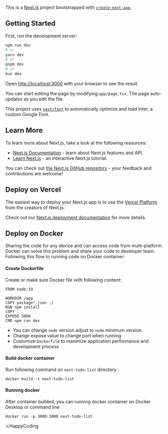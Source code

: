 
This is a [Next.js](https://nextjs.org/) project bootstrapped with [`create-next-app`](https://github.com/vercel/next.js/tree/canary/packages/create-next-app).

## Getting Started

First, run the development server:

```bash
npm run dev
# or
yarn dev
# or
pnpm dev
# or
bun dev
```

Open [http://localhost:3000](http://localhost:3000) with your browser to see the result.

You can start editing the page by modifying `app/page.tsx`. The page auto-updates as you edit the file.

This project uses [`next/font`](https://nextjs.org/docs/basic-features/font-optimization) to automatically optimize and load Inter, a custom Google Font.

## Learn More

To learn more about Next.js, take a look at the following resources:

- [Next.js Documentation](https://nextjs.org/docs) - learn about Next.js features and API.
- [Learn Next.js](https://nextjs.org/learn) - an interactive Next.js tutorial.

You can check out [the Next.js GitHub repository](https://github.com/vercel/next.js/) - your feedback and contributions are welcome!

## Deploy on Vercel

The easiest way to deploy your Next.js app is to use the [Vercel Platform](https://vercel.com/new?utm_medium=default-template&filter=next.js&utm_source=create-next-app&utm_campaign=create-next-app-readme) from the creators of Next.js.

Check out our [Next.js deployment documentation](https://nextjs.org/docs/deployment) for more details.

## Deploy on Docker

Sharing the code for any device and can access code from multi-platform. Docker can solve this problem and share your code to developer team. Following this flow to running code on Docker container:
#### Create Dockerfile
Create or make sure Docker file with following content:

    FROM node:19
    
    WORKDIR /app
    COPY package*.json ./
    RUN npm install
    COPY . .
    EXPOSE 3000
    CMD npm run dev


- You can change `node` version adjust to `node` minimum version.
- Change expose value to change port when running
- Customize `Dockerfile` to maximize application performance and development process

#### Build docker container
Run following command on `next-todo-list` directory :

`docker build -t next-todo-list`

#### Running docker 
After container builded, you can running docker container on Docker Desktop or command line

`docker run -p 3000:3000 next-todo-list`

:crossed_swords:HappyCoding
